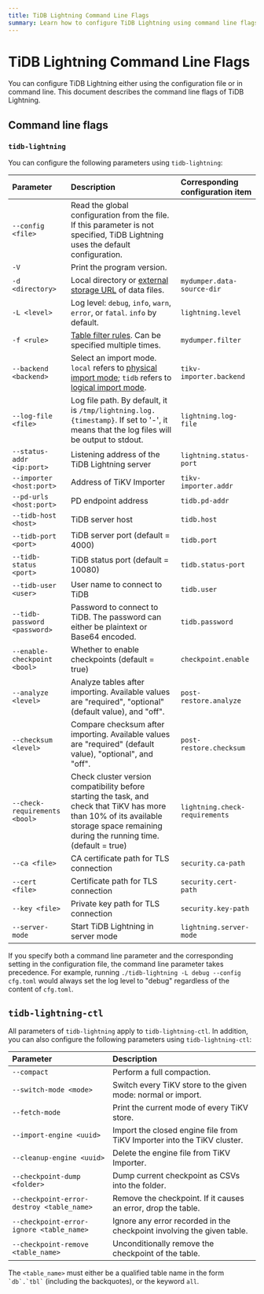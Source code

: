 ```yaml
---
title: TiDB Lightning Command Line Flags
summary: Learn how to configure TiDB Lightning using command line flags.
---
```


# TiDB Lightning Command Line Flags

You can configure TiDB Lightning either using the configuration file or in command line. This document describes the command line flags of TiDB Lightning.

## Command line flags

### `tidb-lightning`

You can configure the following parameters using `tidb-lightning`:

| Parameter | Description | Corresponding configuration item |
| :---- | :---- | :---- |
| `--config <file>` | Read the global configuration from the file. If this parameter is not specified, TiDB Lightning uses the default configuration. | |
| `-V` | Print the program version. | |
| `-d <directory>` | Local directory or [external storage URL](/br/backup-and-restore-storages.md#url-format) of data files. | `mydumper.data-source-dir` |
| `-L <level>` | Log level: `debug`, `info`, `warn`, `error`, or `fatal`. `info` by default.| `lightning.level` |
| `-f <rule>` | [Table filter rules](/table-filter.md). Can be specified multiple times. | `mydumper.filter` |
| `--backend <backend>` | Select an import mode. `local` refers to [physical import mode](/tidb-lightning/tidb-lightning-physical-import-mode.md); `tidb` refers to [logical import mode](/tidb-lightning/tidb-lightning-logical-import-mode.md). | `tikv-importer.backend` |
| `--log-file <file>` | Log file path. By default, it is `/tmp/lightning.log.{timestamp}`. If set to '-', it means that the log files will be output to stdout. | `lightning.log-file` |
| `--status-addr <ip:port>` | Listening address of the TiDB Lightning server | `lightning.status-port` |
| `--importer <host:port>` | Address of TiKV Importer | `tikv-importer.addr` |
| `--pd-urls <host:port>` | PD endpoint address | `tidb.pd-addr` |
| `--tidb-host <host>` | TiDB server host | `tidb.host` |
| `--tidb-port <port>` | TiDB server port (default = 4000) | `tidb.port` |
| `--tidb-status <port>` | TiDB status port (default = 10080) | `tidb.status-port` |
| `--tidb-user <user>` | User name to connect to TiDB | `tidb.user` |
| `--tidb-password <password>` | Password to connect to TiDB. The password can either be plaintext or Base64 encoded. | `tidb.password` |
| `--enable-checkpoint <bool>` | Whether to enable checkpoints (default = true) | `checkpoint.enable` |
| `--analyze <level>` | Analyze tables after importing. Available values are "required", "optional" (default value), and "off". | `post-restore.analyze` |
| `--checksum <level>` | Compare checksum after importing. Available values are "required" (default value), "optional", and "off". | `post-restore.checksum` |
| `--check-requirements <bool>` | Check cluster version compatibility before starting the task, and check that TiKV has more than 10% of its available storage space remaining during the running time. (default = true) | `lightning.check-requirements` |
| `--ca <file>` | CA certificate path for TLS connection | `security.ca-path` |
| `--cert <file>` | Certificate path for TLS connection | `security.cert-path` |
| `--key <file>` | Private key path for TLS connection | `security.key-path` |
| `--server-mode` | Start TiDB Lightning in server mode | `lightning.server-mode` |

If you specify both a command line parameter and the corresponding setting in the configuration file, the command line parameter takes precedence. For example, running `./tidb-lightning -L debug --config cfg.toml` would always set the log level to "debug" regardless of the content of `cfg.toml`.

## `tidb-lightning-ctl`

All parameters of `tidb-lightning` apply to `tidb-lightning-ctl`. In addition, you can also configure the following parameters using `tidb-lightning-ctl`:

| Parameter | Description |
|:----|:----|
| `--compact` | Perform a full compaction. |
| `--switch-mode <mode>` | Switch every TiKV store to the given mode: normal or import. |
| `--fetch-mode` | Print the current mode of every TiKV store. |
| `--import-engine <uuid>` | Import the closed engine file from TiKV Importer into the TiKV cluster. |
| `--cleanup-engine <uuid>` | Delete the engine file from TiKV Importer. |
| `--checkpoint-dump <folder>` | Dump current checkpoint as CSVs into the folder. |
| `--checkpoint-error-destroy <table_name>` | Remove the checkpoint. If it causes an error, drop the table. |
| `--checkpoint-error-ignore <table_name>` | Ignore any error recorded in the checkpoint involving the given table. |
|`--checkpoint-remove <table_name>` | Unconditionally remove the checkpoint of the table. |

The `<table_name>` must either be a qualified table name in the form `` `db`.`tbl` `` (including the backquotes), or the keyword `all`.

